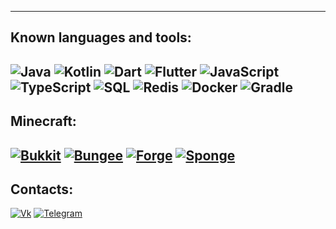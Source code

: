 
---
## Known languages and tools:
![Java](https://img.shields.io/badge/Java-090909?style=for-the-badge&logo=java&logoColor=orange)
![Kotlin](https://img.shields.io/badge/Kotlin-090909?style=for-the-badge&logo=kotlin&logoColor=orange)
![Dart](https://img.shields.io/badge/Dart-090909?style=for-the-badge&logo=dart&logoColor=097CDB)
![Flutter](https://img.shields.io/badge/Flutter-090909?style=for-the-badge&logo=flutter&logoColor=47C5FB)
![JavaScript](https://img.shields.io/badge/JavaScript-090909?style=for-the-badge&logo=typescript&logoColor=yellow)
![TypeScript](https://img.shields.io/badge/TypeScript-090909?style=for-the-badge&logo=typescript&logoColor=blue)
![SQL](https://img.shields.io/badge/SQL-090909?style=for-the-badge&logo=mysql&logoColor=lightblue)
![Redis](https://img.shields.io/badge/Redis-090909?style=for-the-badge&logo=redis&logoColor=red)
![Docker](https://img.shields.io/badge/Docker-090909?style=for-the-badge&logo=docker&logoColor=blue)
![Gradle](https://img.shields.io/badge/Gradle-090909?style=for-the-badge&logo=gradle&logoColor=lightblue)
---
## Minecraft:
[![Bukkit](https://img.shields.io/badge/Bukkit-090909?style=for-the-badge)](https://bukkit.org/)
[![Bungee](https://img.shields.io/badge/Bungeecord-090909?style=for-the-badge)](https://www.spigotmc.org/)
[![Forge](https://img.shields.io/badge/Forge-090909?style=for-the-badge)](https://minecraftforge.net/)
[![Sponge](https://img.shields.io/badge/Sponge-090909?style=for-the-badge)](https://www.spongepowered.org/)
---
## Contacts:
[![Vk](https://img.shields.io/badge/Вконтакте-090909?style=for-the-badge&logo=vk)](https://vk.me/nartsiss)
[![Telegram](https://img.shields.io/badge/Telegram-090909?style=for-the-badge&logo=telegram)](https://t.me/nartsiss)
